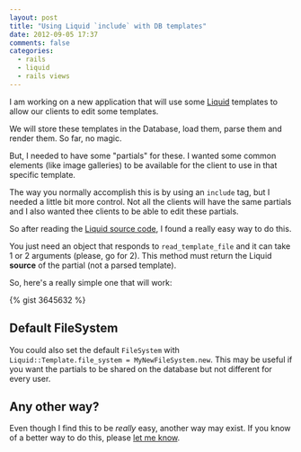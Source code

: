 ```yaml
---
layout: post
title: "Using Liquid `include` with DB templates"
date: 2012-09-05 17:37
comments: false
categories:
  - rails
  - liquid
  - rails views
---
```


I am working on a new application that will use some [Liquid][1] templates to
allow our clients to edit some templates.

We will store these templates in the Database, load them, parse them and render
them. So far, no magic.

But, I needed to have some "partials" for these. I wanted some common elements
(like image galleries) to be available for the client to use in that specific
template.

The way you normally accomplish this is by using an `include` tag, but I needed
a little bit more control. Not all the clients will have the same partials and
I also wanted thee clients to be able to edit these partials.

So after reading the [Liquid source code][2], I found a really easy way to do
this.

You just need an object that responds to `read_template_file` and it can take
1 or 2 arguments (please, go for 2). This method must return the Liquid **source**
of the partial (not a parsed template).

So, here's a really simple one that will work:

{% gist 3645632 %}

## Default FileSystem

You could also set the default `FileSystem` with
`Liquid::Template.file_system = MyNewFileSystem.new`. This may be useful if you
want the partials to be shared on the database but not different for every user.

## Any other way?

Even though I find this to be *really* easy, another way may exist. If you know
of a better way to do this, please [let me know][3].


[1]: http://liquidmarkup.org/ "Liquid Markup"
[2]: https://github.com/Shopify/liquid/blob/master/lib/liquid/tags/include.rb#L49-61 "Liquid include source code"
[3]: https://twitter.com/nhocki